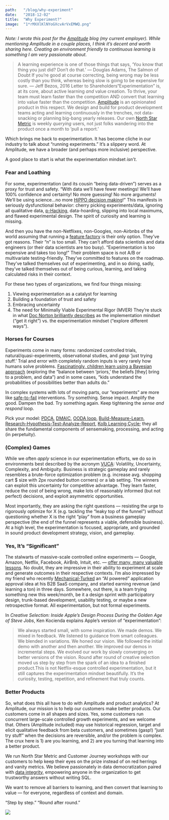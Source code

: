 ```yaml
---
path:	"/blog/why-experiment"
date:	"2018-12-02"
title:	"Why Experiment?"
image:	"1*rMXXlKlNYoGXcvArVxEMWQ.png"
---
```


*Note: I wrote this post for the *[*Amplitude*](https://amplitude.com/)* blog (my current employer). While mentioning Amplitude in a couple places, I think it’s decent and worth sharing here. Creating an environment friendly to continuous learning is something I am very passionate about.*


> A learning experience is one of those things that says, ‘You know that thing you just did? Don’t do that.’ — Douglas Adams, The Salmon of Doubt
> If you’re good at course correcting, being wrong may be less costly than you think, whereas being slow is going to be expensive for sure. — Jeff Bezos, 2016 Letter to Shareholders“Experimentation” is, at its core, about active learning *and* value creation. To thrive, your team must learn faster than the competition AND convert that learning into value faster than the competition. [Amplitude](https://amplitude.com/) is an opinionated product in this respect. We design and build for product development teams acting and learning continuously in the trenches, not data-snacking or planning big-bang yearly releases. Our own [North Star Metric](https://amplitude.com/blog/2018/03/21/product-north-star-metric) is weekly *querying* users, not just folks wandering into the product once a month to ‘pull a report.’

Which brings me back to experimentation. It has become cliche in our industry to talk about “running experiments.” It’s a slippery word. At Amplitude, we have a broader (and perhaps more inclusive) perspective.

A good place to start is what the experimentation mindset *isn’t*.

### Fear and Loathing

For some, experimentation (and its cousin “being data-driven”) serves as a proxy for trust and safety. “With data we’ll have fewer meetings! We’ll have 100% confidence and certainty! No more guessing! No more arguments! We’ll be using science…no more [HiPPO decision making](https://www.forbes.com/sites/bernardmarr/2017/10/26/data-driven-decision-making-beware-of-the-hippo-effect/#72110a7a80f9)!” This manifests in seriously dysfunctional behavior: cherry picking experiments/data, ignoring all qualitative data, [p-Hacking](https://papers.ssrn.com/sol3/papers.cfm?abstract_id=3204791), data-hoarding, slipping into local maximums, and flawed experimental design. The spirit of curiosity and learning is missing.

And then you have the non-Netflixes, non-Googles, non-Airbnbs of the world assuming that running a [feature factory](https://hackernoon.com/12-signs-youre-working-in-a-feature-factory-44a5b938d6a2) is their only option. They’ve got reasons. Their “n” is too small. They can’t afford data scientists and data engineers (or their data scientists are too busy). “Experimentation is too expensive and takes too long!” Their problem space is not A/B or multivariate testing-friendly. They’ve committed to features on the roadmap. They’ve talked themselves out of experimenting, and in so doing, sadly, they’ve talked themselves out of being curious, learning, and taking calculated risks in their context.

For these two types of organizations, we find four things missing:

1. Viewing experimentation as a catalyst for learning
2. Building a foundation of trust and safety
3. Embracing uncertainty
4. The need for Minimally Viable Experimental Rigor (MVER)
They’re stuck in what [Doc Norton brilliantly describes](https://www.youtube.com/watch?v=9Khvf1oExds) as the implementation mindset (“get it right”) vs. the experimentation mindset (“explore different ways”).

### Horses for Courses

Experiments come in many forms: randomized controlled trials, natural/quasi-experiments, observational studies, and *gasp* ‘just trying stuff.’ Trial and error with completely random inputs is very rarely how humans solve problems. [Fascinatingly, children learn using a Bayesian approach](https://slate.com/technology/2012/10/how-do-children-learn-so-quickly-bayesian-statistics-and-probabilities-help-nate-silver-and-kids.html) (exploring the “balance between ‘priors,’ the beliefs [they] bring to a problem, and data”) and in some cases, “kids understand the probabilities of possibilities better than adults do.”

In complex systems with lots of moving parts, our “experiments” are more like [safe-to-fail](http://cognitive-edge.com/methods/safe-to-fail-probes/) interventions. Try something. Sense impact. Amplify the good. Dampen the bad. Try something again. Keep tightening the *sense and respond* loop.

Pick your model: [PDCA](https://en.wikipedia.org/wiki/PDCA), [DMAIC](https://en.wikipedia.org/wiki/DMAIC), [OODA loop](https://en.wikipedia.org/wiki/OODA_loop), [Build-Measure-Learn](https://steveblank.com/2015/05/06/build-measure-learn-throw-things-against-the-wall-and-see-if-they-work/), [Research-Hypothesis-Test-Analyze-Report](https://en.wikipedia.org/wiki/Scientific_method), [Kolb Learning Cycle](https://en.wikipedia.org/wiki/Kolb%27s_experiential_learning); they all share the fundamental components of sensemaking, processing, and acting (in perpetuity).

### (Complex) Games

While we often *apply* science in our experimentation efforts, we do so in environments best described by the acronym [VUCA](https://en.wikipedia.org/wiki/Volatility,_uncertainty,_complexity_and_ambiguity): Volatility, Uncertainty, Complexity, and Ambiguity. Business is strategic gameplay and rarely resembles a brute-force optimization problem (e.g. increase avg. shopping cart $ size with 2px rounded button corners) or a lab setting. The winners can exploit this uncertainty for competitive advantage. They learn faster, reduce the cost of being wrong, make lots of reasonably informed (but not perfect) decisions, and exploit asymmetric opportunities.

Most importantly, they are asking the right questions — resisting the urge to rigorously optimize for X (e.g. tackling the “leaky top of the funnel”) without questioning whether X is the right “play” from a business gameplay perspective (the end of the funnel represents a viable, defensible business). At a high level, the experimentation is focused, appropriate, and grounded in sound product development strategy, vision, and gameplay.

### Yes, It’s “Significant”

The stalwarts of massive-scale controlled online experiments — Google, Amazon, Netflix, Facebook, AirBnb, Intuit, etc. — [offer many, many valuable lessons](https://www.fastcompany.com/3063846/why-these-tech-companies-keep-running-thousands-of-failed). No doubt, they are impressive in their ability to experiment at scale and generate outcomes in their respective contexts. I’m also impressed by my friend who recently [Mechanical-Turked](https://en.wikipedia.org/wiki/Amazon_Mechanical_Turk) an “AI powered” application approval idea at his B2B SaaS company, and started earning revenue (and learning a ton) in three days. Somewhere, out there, is a team trying something new this week/month, be it a design sprint with participatory design, trunk-based development, usability testing, or maybe a new retrospective format. All experimentation, but not formal experiments.

In *Creative Selection: Inside Apple’s Design Process During the Golden Age of Steve Jobs*, Ken Kocienda explains Apple’s version of “experimentation”:


> We always started small, with some inspiration. We made demos. We mixed in feedback. We listened to guidance from smart colleagues. We blended in variations. We honed our vision. We followed the initial demo with another and then another. We improved our demos in incremental steps. We evolved our work by slowly converging on better versions of the vision. Round after round of creative selection moved us step by step from the spark of an idea to a finished product.This is not Netflix-esque controlled experimentation, but it still captures the experimentation mindset beautifully. It’s the curiosity, testing, repetition, and refinement that truly counts.

### Better Products

So, what does this all have to do with Amplitude and product analytics? At Amplitude, our mission is to help our customers make better products. Our customers come in all shapes and sizes. Yes, some customers run concurrent large-scale controlled growth experiments, and we welcome that. Others (Amplitude included) may use historical regression, target and elicit qualitative feedback from beta customers, and sometimes (gasp!) “just try stuff” when the decisions are reversible, and/or the problem is complex. The crux here is 1) are you learning, and 2) are you turning that learning into a better product.

We run North Star Metric and Customer Journey workshops with our customers to help keep their eyes on the prize instead of on red herrings and vanity metrics. We believe passionately in data democratization paired with [data integrity](https://amplitude.com/taxonomy), empowering anyone in the organization to get trustworthy answers without writing SQL.

We want to remove all barriers to learning, and then convert that learning to value — for everyone, regardless of context and domain.

“Step by step.” “Round after round.”

![](/images/1*rMXXlKlNYoGXcvArVxEMWQ.png)